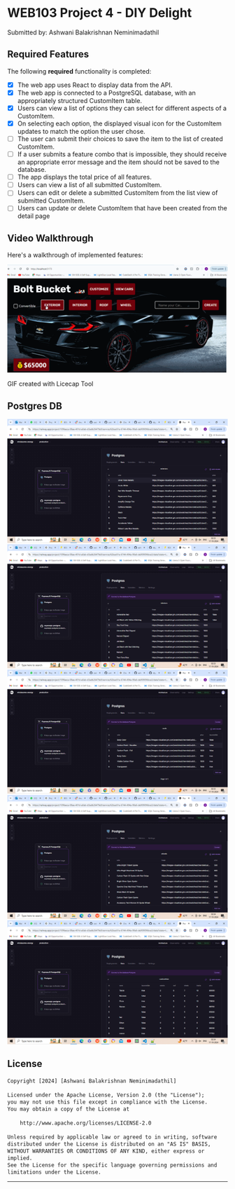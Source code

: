# WEB103 Project 4 - DIY Delight

Submitted by: Ashwani Balakrishnan Neminimadathil


## Required Features

The following **required** functionality is completed:

* [x] The web app uses React to display data from the API.
* [x] The web app is connected to a PostgreSQL database, with an appropriately structured CustomItem table.
* [x] Users can view a list of options they can select for different aspects of a CustomItem.
* [x] On selecting each option, the displayed visual icon for the CustomItem updates to match the option the user chose.
* [ ] The user can submit their choices to save the item to the list of created CustomItem.
* [ ] If a user submits a feature combo that is impossible, they should receive an appropriate error message and the item should not be saved to the database.
* [ ] The app displays the total price of all features.
* [ ] Users can view a list of all submitted CustomItem.
* [ ] Users can edit or delete a submitted CustomItem from the list view of submitted CustomItem.
* [ ] Users can update or delete CustomItem that have been created from the detail page

## Video Walkthrough

Here's a walkthrough of implemented features:

<img src='https://github.com/ashwani89n/diy_delight_car/blob/main/Ash_WEB103_DIY_Delight.gif' title='Video Walkthrough' width='' alt='Video Walkthrough' />

GIF created with Licecap Tool

## Postgres DB

<img src='https://github.com/ashwani89n/diy_delight_car/blob/main/DIY_Delight_1.png' title='Postgres Database' width='' />
<img src='https://github.com/ashwani89n/diy_delight_car/blob/main/DIY_Delight_2.png' title='Postgres Database' width='' />
<img src='https://github.com/ashwani89n/diy_delight_car/blob/main/DIY_Delight_3.png' title='Postgres Database' width='' />
<img src='https://github.com/ashwani89n/diy_delight_car/blob/main/DIY_Delight_4.png' title='Postgres Database' width='' />
<img src='https://github.com/ashwani89n/diy_delight_car/blob/main/DIY_Delight_5.png' title='Postgres Database' width='' />

## License

    Copyright [2024] [Ashwani Balakrishnan Neminimadathil]

    Licensed under the Apache License, Version 2.0 (the "License");
    you may not use this file except in compliance with the License.
    You may obtain a copy of the License at

        http://www.apache.org/licenses/LICENSE-2.0

    Unless required by applicable law or agreed to in writing, software
    distributed under the License is distributed on an "AS IS" BASIS,
    WITHOUT WARRANTIES OR CONDITIONS OF ANY KIND, either express or implied.
    See the License for the specific language governing permissions and
    limitations under the License.

--------------------------------------------------------------------------------
